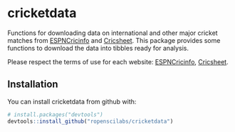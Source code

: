 
<!-- README.md is generated from README.Rmd. Please edit that file -->

# cricketdata

Functions for downloading data on international and other major cricket
matches from [ESPNCricinfo](https://www.espncricinfo.com) and
[Cricsheet](https://cricsheet.org). This package provides some functions
to download the data into tibbles ready for analysis.

Please respect the terms of use for each website:
[ESPNCricinfo](https://www.espncricinfo.com/ci/content/site/company/terms_use.html),
[Cricsheet](https://cricsheet.org/register/).

## Installation

You can install cricketdata from github with:

``` r
# install.packages("devtools")
devtools::install_github("ropenscilabs/cricketdata")
```
